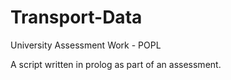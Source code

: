 # Transport-Data
University Assessment Work - POPL

A script written in prolog as part of an assessment. 